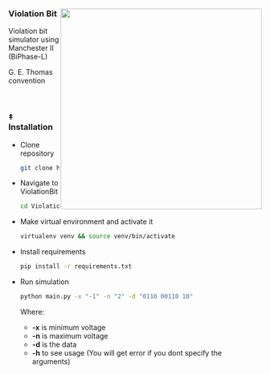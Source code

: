 <div align="center">
  <img width=400 align="right" src="https://github.com/Kourva/ViolationBit/assets/118578799/ffbff4e9-a1a6-4f23-a4b6-f9207213943d" />
  <h3 align="left">Violation Bit</h3>
  <p align="left">Violation bit simulator using Manchester II (BiPhase-L)</p>
  <p align="left">G. E. Thomas convention</p>
</div>

<br>

<h3>‡ Installation</h3> 

+ Clone repository
    ```bash
    git clone https://github.com/Kourva/ViolationBit
    ```

+ Navigate to ViolationBit
    ```bash
    cd ViolationBit
    ```
+ Make virtual environment and activate it
    ```bash
    virtualenv venv && source venv/bin/activate
    ```
+ Install requirements
   ```bash
   pip install -r requirements.txt
   ```
+ Run simulation
   ```bash
   python main.py -x "-1" -n "2" -d "0110 00110 10"
   ```
   Where:
   - **-x** is minimum voltage
   - **-n** is maximum voltage
   - **-d** is the data
   - **-h** to see usage (You will get error if you dont specify the arguments)

     
